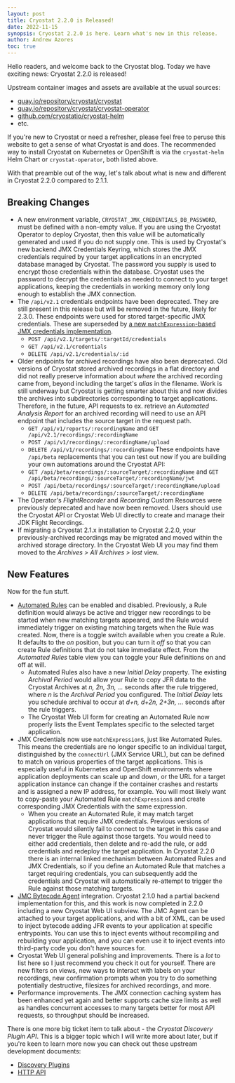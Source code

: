 ```yaml
---
layout: post
title: Cryostat 2.2.0 is Released!
date: 2022-11-15
synopsis: Cryostat 2.2.0 is here. Learn what's new in this release.
author: Andrew Azores
toc: true
---
```


Hello readers, and welcome back to the Cryostat blog. Today we have exciting news: Cryostat 2.2.0 is released!

Upstream container images and assets are available at the usual sources:
- [quay.io/repository/cryostat/cryostat](https://quay.io/repository/cryostat/cryostat?tab=tags)
- [quay.io/repository/cryostat/cryostat-operator](https://quay.io/repository/cryostat/cryostat-operator?tab=tags)
- [github.com/cryostatio/cryostat-helm](https://github.com/cryostatio/cryostat-helm/tree/cryostat-v2.2)
- etc.

If you're new to Cryostat or need a refresher, please feel free to peruse this website to get a sense of what Cryostat
is and does. The recommended way to install Cryostat on Kubernetes or OpenShift is via the `cryostat-helm` Helm Chart
or `cryostat-operator`, both listed above.

With that preamble out of the way, let's talk about what is new and different in Cryostat 2.2.0 compared to 2.1.1.

## Breaking Changes

- A new environment variable, `CRYOSTAT_JMX_CREDENTIALS_DB_PASSWORD`, must be defined with a non-empty value. If you
are using the Cryostat Operator to deploy Cryostat, then this value will be automatically generated and used if you
do not supply one. This is used by Cryostat's new backend JMX Credentials Keyring, which stores the JMX credentials
required by your target applications in an encrypted database managed by Cryostat. The password you supply is used to
encrypt those credentials within the database. Cryostat uses the password to decrypt the credentials as needed to
connect to your target applications, keeping the credentials in working memory only long enough to establish the JMX
connection.
- The `/api/v2.1` credentials endpoints have been deprecated. They are still present in this release but will be
removed in the future, likely for 2.3.0. These endpoints were used for stored target-specific JMX credentials. These
are superseded by [a new `matchExpression`-based JMX credentials implementation](/guides/#store-jmx-credentials).
    - `POST /api/v2.1/targets/:targetId/credentials`
    - `GET /api/v2.1/credentials`
    - `DELETE /api/v2.1/credentials/:id`
- Older endpoints for archived recordings have also been deprecated. Old versions of Cryostat stored archived
recordings in a flat directory and did not really preserve information about *where* the archived recording came from,
beyond including the target's *alias* in the filename. Work is still underway but Cryostat is getting smarter about
this and now divides the archives into subdirectories corresponding to target applications. Therefore, in the future,
API requests to ex. retrieve an *Automated Analysis Report* for an archived recording will need to use an API endpoint
that includes the source target in the request path.
    - `GET /api/v1/reports/:recordingName` and `GET /api/v2.1/recordings/:recordingName`
    - `POST /api/v1/recordings/:recordingName/upload`
    - `DELETE /api/v1/recordings/:recordingName`
These endpoints have `/api/beta` replacements that you can test out now if you are building your own automations around
the Cryostat API:
    - `GET /api/beta/recordings/:sourceTarget/:recordingName` and `GET /api/beta/recordings/:sourceTarget/:recordingName/jwt`
    - `POST /api/beta/recordings/:sourceTarget/:recordingName/upload`
    - `DELETE /api/beta/recordings/:sourceTarget/:recordingName`
- The Operator's *FlightRecorder* and *Recording* Custom Resources were previously deprecated and have now been
removed. Users should use the Cryostat API or Cryostat Web UI directly to create and manage their JDK Flight
Recordings.
- If migrating a Cryostat 2.1.x installation to Cryostat 2.2.0, your previously-archived recordings may be migrated and
moved within the archived storage directory. In the Cryostat Web UI you may find them moved to the
*Archives > All Archives > lost* view.

## New Features

Now for the fun stuff.

- [Automated Rules](/guides/#create-an-automated-rule) can be enabled and disabled. Previously, a Rule definition would
always be active and trigger new recordings to be started when new matching targets appeared, and the Rule would
immediately trigger on existing matching targets when the Rule was created. Now, there is a toggle switch available
when you create a Rule. It defaults to the *on* position, but you can turn it *off* so that you can create Rule
definitions that do not take immediate effect. From the *Automated Rules* table view you can toggle your Rule
definitions on and off at will.
    - Automated Rules also have a new *Initial Delay* property. The existing *Archival Period* would allow your Rule
    to copy JFR data to the Cryostat Archives at *n, 2n, 3n, ...* seconds after the rule triggered, where *n* is the
    *Archival Period* you configured. The *Initial Delay* lets you schedule archival to occur at *d+n, d+2n, 2+3n, ...*
    seconds after the rule triggers.
    - The Cryostat Web UI form for creating an Automated Rule now properly lists the Event Templates specific to the
    selected target application.
- JMX Credentials now use `matchExpression`s, just like Automated Rules. This means the credentials are no longer
specific to an individual target, distinguished by the `connectUrl` (JMX Service URL), but can be defined to match
on various properties of the target applications. This is especially useful in Kubernetes and OpenShift environments
where application deployments can scale up and down, or the URL for a target application instance can change if the
container crashes and restarts and is assigned a new IP address, for example. You will most likely want to copy-paste
your Automated Rule `matchExpression`s and create corresponding JMX Credentials with the same expression.
    - When you create an Automated Rule, it may match target applications that require JMX credentials. Previous
    versions of Cryostat would silently fail to connect to the target in this case and never trigger the Rule against
    those targets. You would need to either add credentials, then delete and re-add the rule, or add credentials and
    redeploy the target application. In Cryostat 2.2.0 there is an internal linked mechanism between Automated Rules
    and JMX Credentials, so if you define an Automated Rule that matches a target requiring credentials, you can
    subsequently add the credentials and Cryostat will automatically re-attempt to trigger the Rule against those
    matching targets.
- [JMC Bytecode Agent](https://github.com/openjdk/jmc/blob/master/agent/README.md) integration. Cryostat 2.1.0 had
a partial backend implementation for this, and this work is now completed in 2.2.0 including a new Cryostat Web UI
subview. The JMC Agent can be attached to your target applications, and with a bit of XML, can be used to inject
bytecode adding JFR events to your application at specific entrypoints. You can use this to inject events without
recompiling and rebuilding your application, and you can even use it to inject events into third-party code you don't
have sources for.
- Cryostat Web UI general polishing and improvements. There is a *lot* to list here so I just recommend you check it
out for yourself. There are new filters on views, new ways to interact with labels on your recordings, new confirmation
prompts when you try to do something potentially destructive, filesizes for archived recordings, and more.
- Performance improvements. The JMX connection caching system has been enhanced yet again and better supports cache size
limits as well as handles concurrent accesses to many targets better for most API requests, so throughput should be
increased.

There is one more big ticket item to talk about - the *Cryostat Discovery Plugin API*. This is a bigger topic which I
will write more about later, but if you're keen to learn more now you can check out these upstream development
documents:
- [Discovery Plugins](https://github.com/cryostatio/cryostat/blob/cryostat-v2.2/docs/DISCOVERY_PLUGINS.md)
- [HTTP API](https://github.com/cryostatio/cryostat/blob/cryostat-v2.2/docs/HTTP_API.md)
